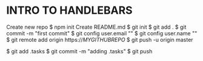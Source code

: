 # INTRO TO HANDLEBARS

Create new repo
$ npm init
Create README.md
$ git init
$ git add .
$ git commit -m "first commit"
$ git config user.email ""
$ git config user.name ""
$ git remote add origin https://*MYGITHUBREPO*
$ git push -u origin master

$ git add .tasks
$ git commit -m "adding .tasks"
$ git push

